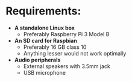 # Requirements:

- __A standalone Linux box__
	- Preferably Raspberry Pi 3 Model B
- __An SD card for Raspbian__ 
	- Preferably 16 GB class 10
	- Anything lesser would not work optimally 
- __Audio peripherals__
	- External speakers with 3.5mm jack
	- USB microphone 
